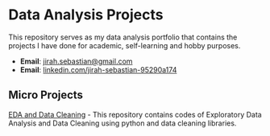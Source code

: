 # Data Analysis Projects
This repository serves as my data analysis portfolio that contains the projects I have done for academic, self-learning and hobby purposes.

- **Email**: [jirah.sebastian@gmail.com](jirah.sebastian@gmail.com)
- **Email**: [linkedin.com/jirah-sebastian-95290a174](https://www.linkedin.com/in/jirah-sebastian-95290a174)

## Micro Projects
[EDA and Data Cleaning](https://github.com/jirah-sebastian/Data-Analysis-Projects) - This repository contains codes of Exploratory Data Analysis and Data Cleaning using python and data cleaning libraries. 
